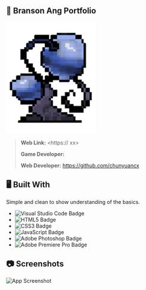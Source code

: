 
## 📝 Branson Ang Portfolio
![Grow Inc Plant](/Images/Mascots/Growinc_Plant.png)

>**Web Link:** <https:// xx>
>
>**Game Developer:** <Branson Ang>
> 
>**Web Developer:** <https://github.com/chunyuancx>


## 🖥️ Built With
Simple and clean to show understanding of the basics.

- ![Visual Studio Code Badge](https://img.shields.io/badge/Visual%20Studio%20Code-007ACC?logo=visualstudiocode&logoColor=fff&style=flat-square)
- ![HTML5 Badge](https://img.shields.io/badge/HTML5-E34F26?logo=html5&logoColor=fff&style=flat-square)
- ![CSS3 Badge](https://img.shields.io/badge/CSS3-1572B6?logo=css3&logoColor=fff&style=flat-square)
- ![JavaScript Badge](https://img.shields.io/badge/JavaScript-F7DF1E?logo=javascript&logoColor=000&style=flat-square)
- ![Adobe Photoshop Badge](https://img.shields.io/badge/Adobe%20Photoshop-31A8FF?logo=adobephotoshop&logoColor=fff&style=flat-square)
- ![Adobe Premiere Pro Badge](https://img.shields.io/badge/Adobe%20Premiere%20Pro-99F?logo=adobepremierepro&logoColor=fff&style=flat-square)
## 📷 Screenshots

![App Screenshot](https://via.placeholder.com/468x300?text=App+Screenshot+Here)


